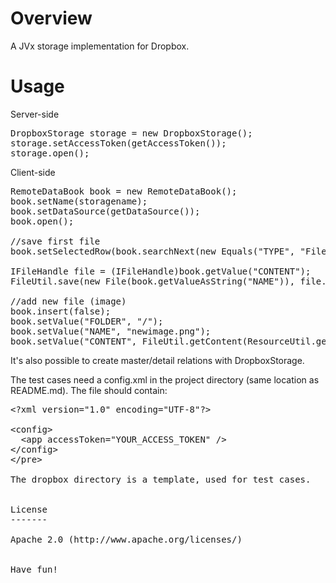 Overview
========

A JVx storage implementation for Dropbox.

Usage
=====

Server-side

<pre>
DropboxStorage storage = new DropboxStorage();
storage.setAccessToken(getAccessToken());
storage.open();
</pre>

Client-side

<pre>
RemoteDataBook book = new RemoteDataBook();
book.setName(storagename);
book.setDataSource(getDataSource());
book.open();

//save first file
book.setSelectedRow(book.searchNext(new Equals("TYPE", "File"));

IFileHandle file = (IFileHandle)book.getValue("CONTENT");
FileUtil.save(new File(book.getValueAsString("NAME")), file.getInputStream());

//add new file (image)
book.insert(false);
book.setValue("FOLDER", "/");
book.setValue("NAME", "newimage.png");
book.setValue("CONTENT", FileUtil.getContent(ResourceUtil.getResourceAsStream(resourcepath)));
</pre>

It's also possible to create master/detail relations with DropboxStorage.

The test cases need a config.xml in the project directory (same location as README.md).
The file should contain:

<pre>
&lt;?xml version="1.0" encoding="UTF-8"?&gt;

&lt;config&gt;
  &lt;app accessToken="YOUR_ACCESS_TOKEN" /&gt;
&lt;/config&gt;
&lt;/pre&gt;

The dropbox directory is a template, used for test cases.


License
-------

Apache 2.0 (http://www.apache.org/licenses/)


Have fun!
